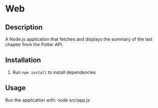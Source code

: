 # Web

## Description
A Node.js application that fetches and displays the summary of the last chapter from the Potter API.

## Installation

1. Run `npm install` to install dependencies

## Usage

Run the application with:
node src/app.js

